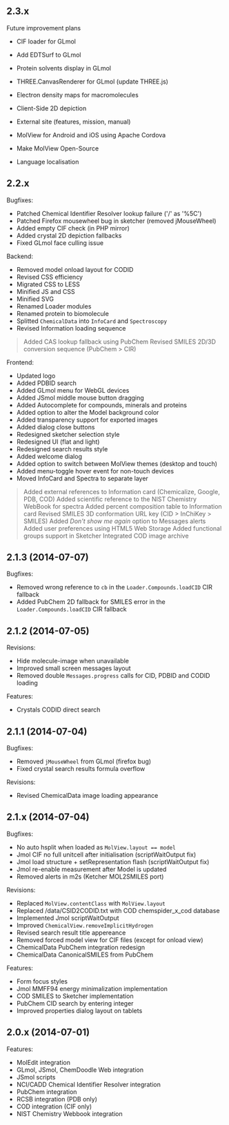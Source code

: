 ## 2.3.x

Future improvement plans

 - CIF loader for GLmol
 - Add EDTSurf to GLmol
 - Protein solvents display in GLmol
 - THREE.CanvasRenderer for GLmol (update THREE.js)
 - Electron density maps for macromolecules

 - Client-Side 2D depiction
 - External site (features, mission, manual)
 - MolView for Android and iOS using Apache Cordova
 - Make MolView Open-Source
 - Language localisation

## 2.2.x

Bugfixes:

  - Patched Chemical Identifier Resolver lookup failure ('/' as '%5C')
  - Patched Firefox mousewheel bug in sketcher (removed jMouseWheel)
  - Added empty CIF check (in PHP mirror)
  - Added crystal 2D depiction fallbacks
  - Fixed GLmol face culling issue

Backend:

  - Removed model onload layout for CODID
  - Revised CSS efficiency
  - Migrated CSS to LESS
  - Minified JS and CSS
  - Minified SVG
  - Renamed Loader modules
  - Renamed protein to biomolecule
  - Splitted `ChemicalData` into `InfoCard` and `Spectroscopy`
  - Revised Information loading sequence
  > Added CAS lookup fallback using PubChem
  > Revised SMILES 2D/3D conversion sequence (PubChem > CIR)

Frontend:

  - Updated logo
  - Added PDBID search
  - Added GLmol menu for WebGL devices
  - Added JSmol middle mouse button dragging
  - Added Autocomplete for compounds, minerals and proteins
  - Added option to alter the Model background color
  - Added transparency support for exported images
  - Added dialog close buttons
  - Redesigned sketcher selection style
  - Redesigned UI (flat and light)
  - Redesigned search results style
  - Added welcome dialog
  - Added option to switch between MolView themes (desktop and touch)
  - Added menu-toggle hover event for non-touch devices
  - Moved InfoCard and Spectra to separate layer
  > Added external references to Information card (Chemicalize, Google, PDB, COD)
  > Added scientific reference to the NIST Chemistry WebBook for spectra
  > Added percent composition table to Information card
  > Revised SMILES 3D conformation URL key (CID > InChiKey > SMILES)
  > Added *Don't show me again* option to Messages alerts
  > Added user preferences using HTML5 Web Storage
  > Added functional groups support in Sketcher
  > Integrated COD image archive

## 2.1.3 (2014-07-07)

Bugfixes:

  - Removed wrong reference to `cb` in the `Loader.Compounds.loadCID` CIR fallback
  - Added PubChem 2D fallback for SMILES error in the `Loader.Compounds.loadCID` CIR fallback

## 2.1.2 (2014-07-05)

Revisions:

  - Hide molecule-image when unavailable
  - Improved small screen messages layout
  - Removed double `Messages.progress` calls for CID, PDBID and CODID loading

Features:

  - Crystals CODID direct search

## 2.1.1 (2014-07-04)

Bugfixes:

  - Removed `jMouseWheel` from GLmol (firefox bug)
  - Fixed crystal search results formula overflow

Revisions:

  - Revised ChemicalData image loading appearance

## 2.1.x (2014-07-04)

Bugfixes:

  - No auto hsplit when loaded as `MolView.layout == model`
  - Jmol CIF no full unitcell after initialisation (scriptWaitOutput fix)
  - Jmol load structure + setRepresentation flash (scriptWaitOutput fix)
  - Jmol re-enable measurement after Model is updated
  - Removed alerts in m2s (Ketcher MOL2SMILES port)

Revisions:

  - Replaced `MolView.contentClass` with `MolView.layout`
  - Replaced /data/CSID2CODID.txt with COD chemspider_x_cod database
  - Implemented Jmol scriptWaitOutput
  - Improved `ChemicalView.removeImplicitHydrogen`
  - Revised search result title appereance
  - Removed forced model view for CIF files (except for onload view)
  - ChemicalData PubChem integration redesign
  - ChemicalData CanonicalSMILES from PubChem

Features:

  - Form focus styles
  - Jmol MMFF94 energy minimalization implementation
  - COD SMILES to Sketcher implementation
  - PubChem CID search by entering integer
  - Improved properties dialog layout on tablets

## 2.0.x (2014-07-01)

Features:

  - MolEdit integration
  - GLmol, JSmol, ChemDoodle Web integration
  - JSmol scripts
  - NCI/CADD Chemical Identifier Resolver integration
  - PubChem integration
  - RCSB integration (PDB only)
  - COD integration (CIF only)
  - NIST Chemistry Webbook integration
